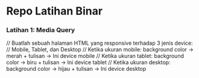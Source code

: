 # Repo Latihan Binar

### Latihan 1: Media Query
// Buatlah sebuah halaman HTML yang responsive terhadap 3 jenis device:
// Mobile, Tablet, dan Desktop
// Ketika ukuran mobile: background color -> merah + tulisan -> Ini device mobile
// Ketika ukuran tablet: background color -> biru + tulisan -> Ini device tablet
// Ketika ukuran desktop: background color -> hijau + tulisan -> Ini device desktop

